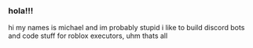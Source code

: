### hola!!!

hi my names is michael and im probably stupid
i like to build discord bots and code stuff for roblox executors,
uhm thats all
